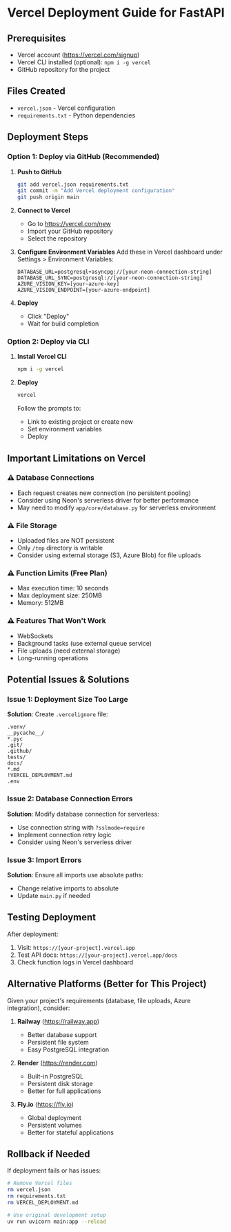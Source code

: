 # Vercel Deployment Guide for FastAPI

## Prerequisites
- Vercel account (https://vercel.com/signup)
- Vercel CLI installed (optional): `npm i -g vercel`
- GitHub repository for the project

## Files Created
- `vercel.json` - Vercel configuration
- `requirements.txt` - Python dependencies

## Deployment Steps

### Option 1: Deploy via GitHub (Recommended)

1. **Push to GitHub**
   ```bash
   git add vercel.json requirements.txt
   git commit -m "Add Vercel deployment configuration"
   git push origin main
   ```

2. **Connect to Vercel**
   - Go to https://vercel.com/new
   - Import your GitHub repository
   - Select the repository

3. **Configure Environment Variables**
   Add these in Vercel dashboard under Settings > Environment Variables:
   ```
   DATABASE_URL=postgresql+asyncpg://[your-neon-connection-string]
   DATABASE_URL_SYNC=postgresql://[your-neon-connection-string]
   AZURE_VISION_KEY=[your-azure-key]
   AZURE_VISION_ENDPOINT=[your-azure-endpoint]
   ```

4. **Deploy**
   - Click "Deploy"
   - Wait for build completion

### Option 2: Deploy via CLI

1. **Install Vercel CLI**
   ```bash
   npm i -g vercel
   ```

2. **Deploy**
   ```bash
   vercel
   ```
   Follow the prompts to:
   - Link to existing project or create new
   - Set environment variables
   - Deploy

## Important Limitations on Vercel

### ⚠️ Database Connections
- Each request creates new connection (no persistent pooling)
- Consider using Neon's serverless driver for better performance
- May need to modify `app/core/database.py` for serverless environment

### ⚠️ File Storage
- Uploaded files are NOT persistent
- Only `/tmp` directory is writable
- Consider using external storage (S3, Azure Blob) for file uploads

### ⚠️ Function Limits (Free Plan)
- Max execution time: 10 seconds
- Max deployment size: 250MB
- Memory: 512MB

### ⚠️ Features That Won't Work
- WebSockets
- Background tasks (use external queue service)
- File uploads (need external storage)
- Long-running operations

## Potential Issues & Solutions

### Issue 1: Deployment Size Too Large
**Solution**: Create `.vercelignore` file:
```
.venv/
__pycache__/
*.pyc
.git/
.github/
tests/
docs/
*.md
!VERCEL_DEPLOYMENT.md
.env
```

### Issue 2: Database Connection Errors
**Solution**: Modify database connection for serverless:
- Use connection string with `?sslmode=require`
- Implement connection retry logic
- Consider using Neon's serverless driver

### Issue 3: Import Errors
**Solution**: Ensure all imports use absolute paths:
- Change relative imports to absolute
- Update `main.py` if needed

## Testing Deployment

After deployment:
1. Visit: `https://[your-project].vercel.app`
2. Test API docs: `https://[your-project].vercel.app/docs`
3. Check function logs in Vercel dashboard

## Alternative Platforms (Better for This Project)

Given your project's requirements (database, file uploads, Azure integration), consider:

1. **Railway** (https://railway.app)
   - Better database support
   - Persistent file system
   - Easy PostgreSQL integration

2. **Render** (https://render.com)
   - Built-in PostgreSQL
   - Persistent disk storage
   - Better for full applications

3. **Fly.io** (https://fly.io)
   - Global deployment
   - Persistent volumes
   - Better for stateful applications

## Rollback if Needed

If deployment fails or has issues:
```bash
# Remove Vercel files
rm vercel.json
rm requirements.txt
rm VERCEL_DEPLOYMENT.md

# Use original development setup
uv run uvicorn main:app --reload
```